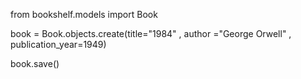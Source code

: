 from bookshelf.models import Book 

book = Book.objects.create(title="1984" , author ="George Orwell" , publication_year=1949)

book.save()